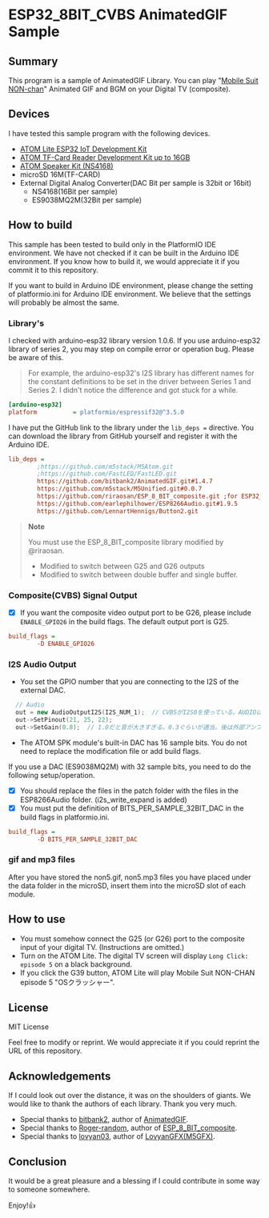 # ESP32_8BIT_CVBS AnimatedGIF Sample

## Summary

This program is a sample of AnimatedGIF Library.
You can play "[Mobile Suit NON-chan](https://nosferatunon.wixsite.com/nonchan/kn-non)" Animated GIF and BGM on your Digital TV (composite).

## Devices

I have tested this sample program with the following devices.

- [ATOM Lite ESP32 IoT Development Kit](https://www.switch-science.com/catalog/6262/)
- [ATOM TF-Card Reader Development Kit up to 16GB](https://www.switch-science.com/catalog/6475/)
- [ATOM Speaker Kit (NS4168)](https://www.switch-science.com/catalog/7092/)
- microSD 16M(TF-CARD)
- External Digital Analog Converter(DAC Bit per sample is 32bit or 16bit)
  - NS4168(16Bit per sample)
  - ES9038MQ2M(32Bit per sample)

## How to build

This sample has been tested to build only in the PlatformIO IDE environment.
We have not checked if it can be built in the Arduino IDE environment. If you know how to build it, we would appreciate it if you commit it to this repository.

If you want to build in Arduino IDE environment, please change the setting of platformio.ini for Arduino IDE environment. We believe that the settings will probably be almost the same.

### Library's

I checked with arduino-esp32 library version 1.0.6. If you use arduino-esp32 library of series 2, you may step on compile error or operation bug. Please be aware of this.
> For example, the arduino-esp32's I2S library has different names for the constant definitions to be set in the driver between Series 1 and Series 2. I didn't notice the difference and got stuck for a while.

```yaml:platformio.ini
[arduino-esp32]
platform          = platformio/espressif32@^3.5.0
```

I have put the GitHub link to the library under the `lib_deps =` directive. You can download the library from GitHub yourself and register it with the Arduino IDE.

```yaml:platformio.ini
lib_deps =
        ;https://github.com/m5stack/M5Atom.git
        ;https://github.com/FastLED/FastLED.git
        https://github.com/bitbank2/AnimatedGIF.git#1.4.7
        https://github.com/m5stack/M5Unified.git#0.0.7
        https://github.com/riraosan/ESP_8_BIT_composite.git ;for ESP32_8BIT_CVBS
        https://github.com/earlephilhower/ESP8266Audio.git#1.9.5
        https://github.com/LennartHennigs/Button2.git
```

> **Note**
>
> You must use the ESP_8_BIT_composite library modified by @riraosan.
>
> - Modified to switch between G25 and G26 outputs
> - Modified to switch between double buffer and single buffer.

### Composite(CVBS) Signal Output

- [x] If you want the composite video output port to be G26, please include `ENABLE_GPIO26` in the build flags. The default output port is G25.

```yaml:platformio.ini
build_flags =
        -D ENABLE_GPIO26
````

### I2S Audio Output

- You set the GPIO number that you are connecting to the I2S of the external DAC.

```cpp
  // Audio
  out = new AudioOutputI2S(I2S_NUM_1);  // CVBSがI2S0を使っている。AUDIOはI2S1を設定
  out->SetPinout(21, 25, 22);
  out->SetGain(0.8);  // 1.0だと音が大きすぎる。0.3ぐらいが適当。後は外部アンプで増幅するのが適切。
```

- The ATOM SPK module's built-in DAC has 16 sample bits. You do not need to replace the modification file or add build flags.

If you use a DAC (ES9038MQ2M) with 32 sample bits, you need to do the following setup/operation.

- [x] You should replace the files in the patch folder with the files in the ESP8266Audio folder. (i2s_write_expand is added)
- [x] You must put the definition of BITS_PER_SAMPLE_32BIT_DAC in the build flags in platformio.ini.

```yaml:platformio.ini
build_flags =
        -D BITS_PER_SAMPLE_32BIT_DAC
````

### gif and mp3 files

After you have stored the non5.gif, non5.mp3 files you have placed under the data folder in the microSD, insert them into the microSD slot of each module.

## How to use

- You must somehow connect the G25 (or G26) port to the composite input of your digital TV. (Instructions are omitted.)
- Turn on the ATOM Lite. The digital TV screen will display `Long Click: episode 5` on a black background.
- If you click the G39 button, ATOM Lite will play Mobile Suit NON-CHAN episode 5 "OSクラッシャー".

## License

MIT License

Feel free to modify or reprint. We would appreciate it if you could reprint the URL of this repository.

## Acknowledgements

If I could look out over the distance, it was on the shoulders of giants.
We would like to thank the authors of each library. Thank you very much.

- Special thanks to [bitbank2](https://github.com/bitbank2), author of [AnimatedGIF](https://github.com/bitbank2/AnimatedGIF).
- Special thanks to [Roger-random](https://github.com/Roger-random), author of [ESP_8_BIT_composite](https://github.com/Roger-random/ESP_8_BIT_composite.git).
- Special thanks to [lovyan03](https://github.com/lovyan03), author of [LovyanGFX(M5GFX)](https://github.com/lovyan03/LovyanGFX.git).

## Conclusion

It would be a great pleasure and a blessing if I could contribute in some way to someone somewhere.

Enjoy!👍
